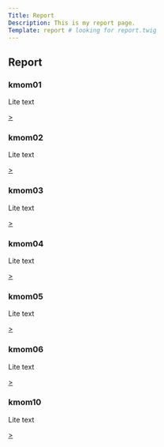 ```yaml
---
Title: Report
Description: This is my report page.
Template: report # looking for report.twig
---
```


## Report

<div class="kmom-box">
<h3>kmom01</h3>
<p>Lite text</p>
<a href="report/kmom01"><div class="link">></div></a>
</div>

<div class="kmom-box">
<h3>kmom02</h3>
<p>Lite text</p>
<a href="report/kmom02"><div class="link">></div></a>
</div>

<div class="kmom-box">
<h3>kmom03</h3>
<p>Lite text</p>
<a href="report/kmom03"><div class="link">></div></a>
</div>

<div class="kmom-box">
<h3>kmom04</h3>
<p>Lite text</p>
<a href="report/kmom04"><div class="link">></div></a>
</div>

<div class="kmom-box">
<h3>kmom05</h3>
<p>Lite text</p>
<a href="report/kmom05"><div class="link">></div></a>
</div>

<div class="kmom-box">
<h3>kmom06</h3>
<p>Lite text</p>
<a href="report/kmom06"><div class="link">></div></a>
</div>

<div class="kmom-box project">
<h3>kmom10</h3>
<p>Lite text</p>
<a href="report/kmom10"><div class="link">></div></a>
</div>
